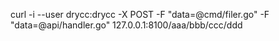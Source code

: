 curl -i --user drycc:drycc -X POST -F "data=@cmd/filer.go" -F "data=@api/handler.go" 127.0.0.1:8100/aaa/bbb/ccc/ddd